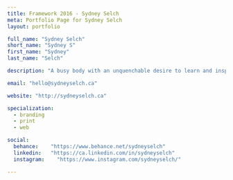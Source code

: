 ```yaml
---
title: Framework 2016 - Sydney Selch
meta: Portfolio Page for Sydney Selch
layout: portfolio

full_name: "Sydney Selch"
short_name: "Sydney S"
first_name: "Sydney"
last_name: "Selch"

description: "A busy body with an unquenchable desire to learn and inspire through design. I love vibrant pops of colour balanced with simplistic design."

email: "hello@sydneyselch.ca"

website: "http://sydneyselch.ca"

specialization:
  - branding
  - print
  - web

social:
  behance:    "https://www.behance.net/sydneyselch"
  linkedin:   "https://ca.linkedin.com/in/sydneyselch"
  instagram:    "https://www.instagram.com/sydneyselch/"

---
```


